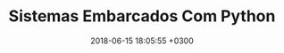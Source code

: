 ---
layout: post
title:  Sistemas Embarcados Com Python
date:   2018-06-15 18:05:55 +0300
image:  # '/images/aiops.jpg'
tags:   [Portugues, Tecnologia]
---